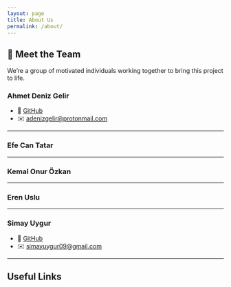 ```yaml
---
layout: page
title: About Us
permalink: /about/
---
```


## 👥 Meet the Team

We’re a group of motivated individuals working together to bring this project to life.

### Ahmet Deniz Gelir   
- 🐙 [GitHub](https://github.com/adenizgelir0)  
- ✉️ adenizgelir@protonmail.com
<!-- <img src="/assets/images/sukru.jpg" alt="Şükrü Eren" width="150" style="border-radius: 50%; margin-top: 10px;"> -->

---
### Efe Can Tatar   
<!-- <img src="/assets/images/sukru.jpg" alt="Şükrü Eren" width="150" style="border-radius: 50%; margin-top: 10px;"> -->

---
### Kemal Onur Özkan   


<!-- <img src="/assets/images/sukru.jpg" alt="Şükrü Eren" width="150" style="border-radius: 50%; margin-top: 10px;"> -->

---

### Eren Uslu   


<!-- <img src="/assets/images/sukru.jpg" alt="Şükrü Eren" width="150" style="border-radius: 50%; margin-top: 10px;"> -->

---

### Simay Uygur   
- 🐙 [GitHub](https://github.com/simayuygur)  
- ✉️ simayuygur09@gmail.com
<!-- <img src="/assets/images/simay.jpg" alt="Simay Uygur" width="150" style="border-radius: 50%; margin-top: 10px;"> -->

---

## Useful Links

